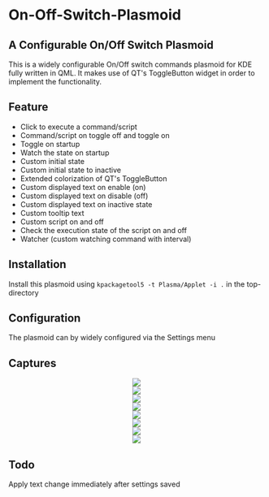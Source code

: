 # On-Off-Switch-Plasmoid
## A Configurable On/Off Switch Plasmoid

This is a widely configurable On/Off switch commands plasmoid for KDE fully written in QML. It makes use of QT's ToggleButton widget in order to implement the functionality.

## Feature 
- Click to execute a command/script
- Command/script on toggle off and toggle on 
- Toggle on startup
- Watch the state on startup
- Custom initial state
- Custom initial state to inactive 
- Extended colorization of QT's ToggleButton
- Custom displayed text on enable (on)
- Custom displayed text on disable (off)
- Custom displayed text on inactive state
- Custom tooltip text
- Custom script on and off
- Check the execution state of the script on and off
- Watcher (custom watching command with interval)

## Installation

Install this plasmoid using `kpackagetool5 -t Plasma/Applet -i .` in the
top-directory

## Configuration
The plasmoid can by widely configured via the Settings menu

## Captures

<div style="text-align:center"><img src ="https://github.com/Intika-Linux-KDE/Plasmoid-On-Off-Switch-Commands/raw/master/screenshot/Screenshot_20190206_072407.png" /></div>

<div style="text-align:center"><img src ="https://github.com/Intika-Linux-KDE/Plasmoid-On-Off-Switch-Commands/raw/master/screenshot/Screenshot_20190206_072415.png" /></div>

<div style="text-align:center"><img src ="https://github.com/Intika-Linux-KDE/Plasmoid-On-Off-Switch-Commands/raw/master/screenshot/Screenshot_20190206_072428.png" /></div>

<div style="text-align:center"><img src ="https://github.com/Intika-Linux-KDE/Plasmoid-On-Off-Switch-Commands/raw/master/screenshot/Screenshot_20190206_072539.png" /></div>

<div style="text-align:center"><img src ="https://github.com/Intika-Linux-KDE/Plasmoid-On-Off-Switch-Commands/raw/master/screenshot/Screenshot_20190206_072706.png" /></div>

<div style="text-align:center"><img src ="https://github.com/Intika-Linux-KDE/Plasmoid-On-Off-Switch-Commands/raw/master/screenshot/Screenshot_20190206_073638.png" /></div>

<div style="text-align:center"><img src ="https://github.com/Intika-Linux-KDE/Plasmoid-On-Off-Switch-Commands/raw/master/screenshot/Screenshot_20190206_073645.png" /></div>

<div style="text-align:center"><img src ="https://github.com/Intika-Linux-KDE/Plasmoid-On-Off-Switch-Commands/raw/master/screenshot/Screenshot_20190206_073650.png" /></div>

## Todo 
Apply text change immediately after settings saved
